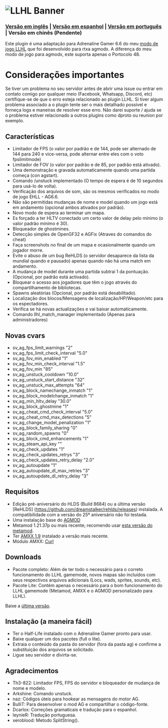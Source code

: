 # ![LLHL Banner](https://raw.githubusercontent.com/FlyingCat-X/llhl/master/LLHL_logo.png)
### [Versão em inglês](https://github.com/FlyingCat-X/llhl/blob/master/README.md) | [Versão em espanhol](https://github.com/FlyingCat-X/llhl/blob/master/README_ES.md) | [Versão em português](https://github.com/FlyingCat-X/llhl/blob/master/README_PT.md) | Versão em chinês (Pendente)
Este plugin é uma adaptação para Adrenaline Gamer 6.6 do meu [modo de jogo LLHL](https://github.com/rtxa/agmodx/blob/master/valve/addons/amxmodx/scripting/agmodx_llhl.sma) que foi desenvolvido para rtxa agmodx. A diferença do meu modo de jogo para agmodx, este suporta apenas o Portocolo 48.

# Considerações importantes
Se tiver um problema no seu servidor antes de abrir uma issue ou entrar em contato comigo por qualquer meio (Facebook, Whatsapp, Discord, etc) certifique-se de que o erro esteja relacionado ao plugin LLHL. Si tiver algum problema associado a o plugin tente ser o mais detalhado possível e forneça logs e maneiras de resolver esse erro. Não darei suporte / ajuda se o problema estiver relacionado a outros plugins como dproto ou reunion por exemplo.

## Características
- Limitador de FPS (o valor por padrão e de 144, pode ser alternado de 144 para 240 e vice-versa, pode alternar entre eles com o voto fpslimitmode)
- Limitador de FOV (o valor por padrão e de 85, por padrão está ativado).
- Uma demonstração e gravada automaticamente quando uma partida começa (con agstart).
- Comando /unstuck implementado (O tempo de espera é de 10 segundos para usá-lo de volta).
- Verificação dos arquivos de som, são os mesmos verificados no modo de jogo EHLL - AG6.6.
- Não são permitidas mudanças de nome e model quando um jogo está em andamento (opcional ambos ativados por padrão).
- Novo modo de espera ao terminar um mapa.
- Es forçado a ter HLTV conectado um certo valor de delay pelo mínimo (o valor padrão mínimo é 30).
- Bloqueador de ghostmines.
- Detecção simples de OpenGF32 e AGFix (Atraves do comandos do cheat)
- Faça screenshots no final de um mapa e ocasionalmente quando um jogador morre.
- Evite o abuso de um bug ReHLDS (o servidor desaparece da lista da mundial quando e pausado)  apenas quando não há uma match em andamento.
- A mudança de model durante uma partida subtrai 1 da pontuação. (Opcional, por padrão está activado).
- Bloquear o acesso aos jogadores que têm o jogo através do compartilhamento de bibliotecas.
- Spawns aleatórias (Opcional, por padrão está desabilitado).
- Localização dos blocos/Mensagens de localização/HP/Weapon/etc para os espectadores.
- Verifica se há novas actualizações e vai baixar automaticamente.
- Comando llhl_match_manager implementado (Apenas para administradores)

## Novas cvars
- sv_ag_fps_limit_warnings "2"
- sv_ag_fps_limit_check_interval "5.0"
- sv_ag_fov_min_enabled "1"
- sv_ag_fov_min_check_interval "1.5"
- sv_ag_fov_min "85"
- sv_ag_unstuck_cooldown "10.0"
- sv_ag_unstuck_start_distance "32"
- sv_ag_unstuck_max_attempts "64"
- sv_ag_block_namechange_inmatch "1"
- sv_ag_block_modelchange_inmatch "1"
- sv_ag_min_hltv_delay "30.0"
- sv_ag_block_ghostmine "1"
- sv_ag_cheat_cmd_check_interval "5.0"
- sv_ag_cheat_cmd_max_detections "5"
- sv_ag_change_model_penalization "1"
- sv_ag_block_family_sharing "0"
- sv_ag_random_spawns "0"
- sv_ag_block_cmd_enhancements "1"
- sv_ag_steam_api_key ""
- sv_ag_check_updates "1"
- sv_ag_check_updates_retrys "3"
- sv_ag_check_updates_retry_delay "2.0"
- sv_ag_autoupdate "1"
- sv_ag_autoupdate_dl_max_retries "3"
- sv_ag_autoupdate_dl_retry_delay "3"

## Requisitos
- Edição pré-aniversário do HLDS (Build 8684) ou a última versão [ReHLDS] (https://github.com/dreamstalker/rehlds/releases) instalada. A compatibilidade com a versão do 25º aniversário não foi testada.
- Uma instalação base do [AGMOD](https://openag.pro/latest/ag.7z)
- Metamod 1.21.37p ou mais recente; recomendo usar [esta versão do metamod](https://github.com/theAsmodai/metamod-r/releases/tag/1.3.0.149).
- Ter [AMXX 1.9](https://www.amxmodx.org/downloads-new.php) instalado a versão mais recente.
- Módulo AMXX: [Curl](https://forums.alliedmods.net/showthread.php?t=285656)

## Downloads
- Pacote completo: Além de ter todo o necessário para o correto funcionamento do LLHL gamemode, novos mapas são incluídos com seus respectivos arquivos adicionais (Locs, wads, sprites, sounds, etc).
- Pacote Lite: Contém apenas o necessário para o bom funcionamento do LLHL gamemode (Metamod, AMXX e o AGMOD personalizado para LLHL).

Baixe a [última versão](https://github.com/FlyingCat-X/llhl/releases/).

## Instalação (a maneira fácil)
- Ter o Half-Life instalado com o Adrenaline Gamer pronto para usar.
- Baixe qualquer um dos pacotes  (full o lite).
- Extraia o conteúdo da pasta do servidor (fora da pasta ag) e confirme a substituição dos arquivos se solicitado.
- Ligue seu servidor e divirta-se.

## Agradecimentos
- Th3-822: Limitador FPS, FPS do servidor e bloqueador de mudança de nome e modelo.
- Arkshine: Comando unstuck.
- naz: Códigos úteis para hookear as mensagens do motor AG.
- BulliT: Para desenvolver o mod AG e compartilhar o código-fonte.
- Dcarlox: Correções gramaticais e tradução para o espanhol.
- leynieR: Tradução portuguesa.
- xeroblood: Metodo SplitString().